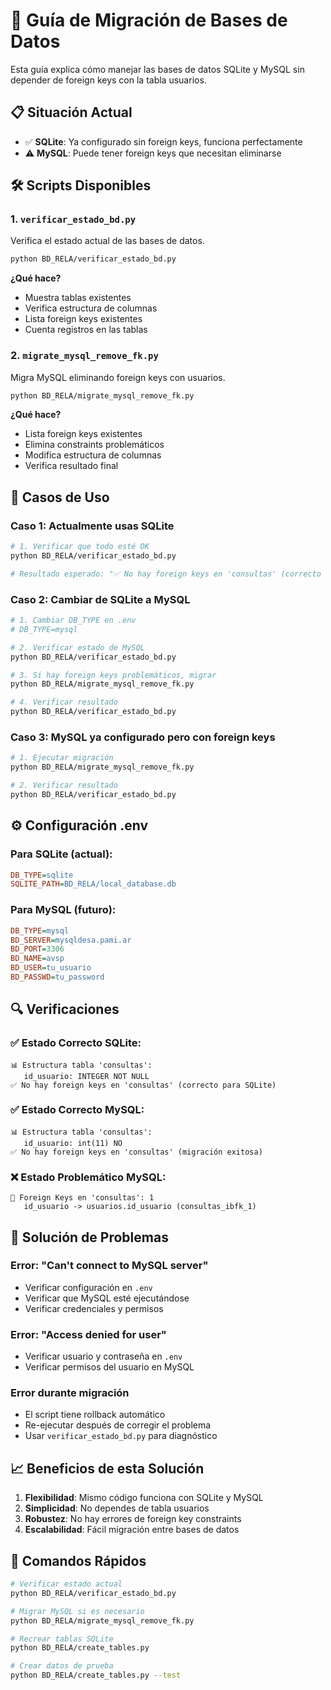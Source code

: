 # 🚀 Guía de Migración de Bases de Datos

Esta guía explica cómo manejar las bases de datos SQLite y MySQL sin depender de foreign keys con la tabla usuarios.

## 📋 Situación Actual

- ✅ **SQLite**: Ya configurado sin foreign keys, funciona perfectamente
- ⚠️ **MySQL**: Puede tener foreign keys que necesitan eliminarse

## 🛠️ Scripts Disponibles

### 1. `verificar_estado_bd.py`
Verifica el estado actual de las bases de datos.

```bash
python BD_RELA/verificar_estado_bd.py
```

**¿Qué hace?**
- Muestra tablas existentes
- Verifica estructura de columnas
- Lista foreign keys existentes
- Cuenta registros en las tablas

### 2. `migrate_mysql_remove_fk.py`
Migra MySQL eliminando foreign keys con usuarios.

```bash
python BD_RELA/migrate_mysql_remove_fk.py
```

**¿Qué hace?**
- Lista foreign keys existentes
- Elimina constraints problemáticos
- Modifica estructura de columnas
- Verifica resultado final

## 📖 Casos de Uso

### Caso 1: Actualmente usas SQLite
```bash
# 1. Verificar que todo esté OK
python BD_RELA/verificar_estado_bd.py

# Resultado esperado: "✅ No hay foreign keys en 'consultas' (correcto para SQLite)"
```

### Caso 2: Cambiar de SQLite a MySQL
```bash
# 1. Cambiar DB_TYPE en .env
# DB_TYPE=mysql

# 2. Verificar estado de MySQL
python BD_RELA/verificar_estado_bd.py

# 3. Si hay foreign keys problemáticos, migrar
python BD_RELA/migrate_mysql_remove_fk.py

# 4. Verificar resultado
python BD_RELA/verificar_estado_bd.py
```

### Caso 3: MySQL ya configurado pero con foreign keys
```bash
# 1. Ejecutar migración
python BD_RELA/migrate_mysql_remove_fk.py

# 2. Verificar resultado
python BD_RELA/verificar_estado_bd.py
```

## ⚙️ Configuración .env

### Para SQLite (actual):
```ini
DB_TYPE=sqlite
SQLITE_PATH=BD_RELA/local_database.db
```

### Para MySQL (futuro):
```ini
DB_TYPE=mysql
BD_SERVER=mysqldesa.pami.ar
BD_PORT=3306
BD_NAME=avsp
BD_USER=tu_usuario
BD_PASSWD=tu_password
```

## 🔍 Verificaciones

### ✅ Estado Correcto SQLite:
```
📊 Estructura tabla 'consultas':
   id_usuario: INTEGER NOT NULL
✅ No hay foreign keys en 'consultas' (correcto para SQLite)
```

### ✅ Estado Correcto MySQL:
```
📊 Estructura tabla 'consultas':
   id_usuario: int(11) NO  
✅ No hay foreign keys en 'consultas' (migración exitosa)
```

### ❌ Estado Problemático MySQL:
```
🔗 Foreign Keys en 'consultas': 1
   id_usuario -> usuarios.id_usuario (consultas_ibfk_1)
```

## 🚨 Solución de Problemas

### Error: "Can't connect to MySQL server"
- Verificar configuración en `.env`
- Verificar que MySQL esté ejecutándose
- Verificar credenciales y permisos

### Error: "Access denied for user"
- Verificar usuario y contraseña en `.env`
- Verificar permisos del usuario en MySQL

### Error durante migración
- El script tiene rollback automático
- Re-ejecutar después de corregir el problema
- Usar `verificar_estado_bd.py` para diagnóstico

## 📈 Beneficios de esta Solución

1. **Flexibilidad**: Mismo código funciona con SQLite y MySQL
2. **Simplicidad**: No dependes de tabla usuarios
3. **Robustez**: No hay errores de foreign key constraints
4. **Escalabilidad**: Fácil migración entre bases de datos

## 🎯 Comandos Rápidos

```bash
# Verificar estado actual
python BD_RELA/verificar_estado_bd.py

# Migrar MySQL si es necesario
python BD_RELA/migrate_mysql_remove_fk.py

# Recrear tablas SQLite
python BD_RELA/create_tables.py

# Crear datos de prueba
python BD_RELA/create_tables.py --test
``` 